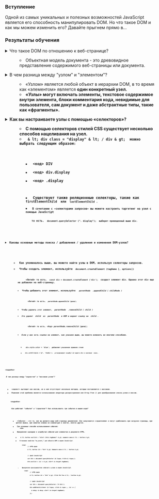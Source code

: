 ### Вступление

Одной из самых уникальных и полезных возможностей JavaScript является его способность манипулировать DOM. Но что такое DOM и как мы можем изменить его? Давайте прыгнем прямо в...

### Результаты обучения
<details>
  <summary> Что такое DOM по отношению к веб-странице?</ summary>
  <UL>
    <UL>
      <li> Объектная модель документа - это древовидное представление содержимого веб-страницы или документа. </ li>
    </ UL>
  </ UL>
</details>
<details>
<summary> В чем разница между "узлом" и "элементом"? </ summary>
  <UL>
    <UL>
      <li> «Узлом» является любой объект в иерархии DOM, в то время как «элементом» является <b> один конкретный </ b> узел. </ li>
      <li> «Узлы» могут включать элементы, текстовое содержимое внутри элемента, блоки комментария кода, невидимые для пользователя, сам документ и даже абстрактные типы, такие как «фрагменты». </ li>
    </UL>
  </UL>
</details>
<details>
<summary> Как вы настраиваете узлы с помощью «селекторов»? </ summary>
  <UL>
    <UL>
      <li> С помощью селекторов стилей CSS существует несколько способов нацеливания на узел. </ li>
      <li> <code> & lt; div class = "display" & lt; / div & gt; </ code> можно выбрать следующим образом:
        <UL>
          <Li> <код> DIV </ код> </ li>
          <Li> <код> div.display </ код> </ li>
          <Li> <код> .display </ код> </ li>
        </ UL>
      </ Li>
      <li> Существуют также реляционные селекторы, такие как <code> firstElementChild </ code> или <code> lastElementChild </ code>. </ li>
      <li> В сочетании с «селекторами запросов» вы можете настроить таргетинг на узел с помощью JavaScript </ li>
      <UL> то есть. <code> document.querySelector (". display"); </ code> выберет приведенный выше div. </ ul>
    </ UL>
  </UL>
</details>

<details>
  <summary> Каковы основные методы поиска / добавления / удаления и изменения DOM-узлов? </ summary>
  <UL> <UL>
    <li> Как упоминалось выше, вы можете найти узлы в DOM, используя селекторы запросов. </ li>
    <li> Чтобы создать элемент, используйте <code> document.createElement (tagName [, options]) </ code> </ li>
    <UL>
      <Литий> то есть. <code> const div = document.createElement ('div'); </code> создаст элемент div. Однако этот div еще не добавлен на веб-страницу. </Li>
    </ UL>
    <li> Чтобы добавить этот элемент, используйте <code> <i> parentNode </ i> .appendChild (<i> childNode </ii>) </ code> </li>
    <UL>
      <Литий> то есть. <Code> parentNode.appendChild (дела); </code> </li>
    </UL>
    <li> Чтобы удалить этот элемент, <i> parentNode </ i> .removeChild (<i> child </i>) </li>
    <li> Это удалит <i> child </ i> из <i> parentNode </ i> в DOM и вернет ссылку на <i> child </ i>. </li>
    <UL>
      <Литий> то есть. <Код> parentNode.removeChild (дела); </ код> </li>
    </UL>
    <li> Если у вас есть ссылка на элемент, как указано выше, вы можете изменить ее многими способами. </li>
    <UL>
      <li> <code> div.style.color = 'blue'; </ code> добавляет указанное правило стиля </li>
      <li> <code> div.setAttribute ('id', 'theDiv'); </ code> устанавливает атрибут id нашего div в значение <code> theDiv </ code>. </ li>
    </ UL>
  </UL> </UL>
</details>

<подробно>
  <summary> В чем разница между "нодлистом" и "массивом узлов"? </ summary>
  <UL> <UL>
    <li> «нодлист» выглядит как массив, но в нем отсутствует несколько методов, которые поставляются с массивом. </ li>
    <li> Решением этой проблемы является использование оператора распространения или Array.from () для преобразования списка узлов в массив. </ li>
  </ UL> </ UL>
</ Детали>

<подробно>
  <summary> Как работают "события" и "слушатели"? Как использовать три события в вашем коде? </ Summary>
  <UL> <UL>
    <li> «События» - это то, как вы делаете вашу веб-страницу динамичной. Они запускаются «слушателями» и могут срабатывать при загрузке страницы, при щелчке мышью, при нажатии клавиш на клавиатуре и многих, многих других. </ Li>
    <li> Три основных способа использования событий: </ li>
    <Ол>
      <li> Прикрепляя сценарии к атрибутам событий для элементов в документе HTML. </ li>
      <ul> <li> <code> & lt; button onclick = "alert (this.tagName)" & gt; нажмите меня & lt; / button & gt; </ code> </ li> </ ul>
      <li> Установив свойство "on_event_" для объекта DOM в вашем JavaScript. </ li>
      <UL> <код>
        // HTML-файл <br />
        & lt; button id = "btn" & gt; Нажмите меня & lt; / button & gt; <br />
        <br />
        // файл JavaScript <br />
        var btn = document.querySelector (& lsquo; # btn & rsquo;); <br />
        btn.onclick = (e) = & gt; alert (e.target.tagName); <br />
      </ Код> </ UL>
      <li> Прикрепляя прослушиватели событий к узлам в вашем JavaScript. </ li>
      <UL> <код>
        // HTML-файл <br />
        & lt; button id = "btn" & gt; Click Me Too & lt; / button & gt; <br />
        <br />
        // файл JavaScript <br />
        var btn = document.querySelector ('# btn'); <br />
        btn.addEventListener (& lsquo; click & rsquo ;, (e) => {<br />
          & nbsp; & nbsp; alert (e.target.tagName); <br />
        }); <br />
      </ Код> </ UL>
    </ Ол>
  </ UL> </ UL>
</ Детали>